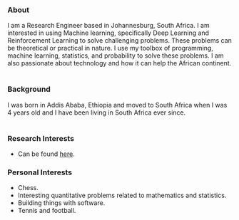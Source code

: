 ### About

I am a Research Engineer based in Johannesburg, South Africa. I am interested in using Machine learning, specifically Deep Learning and Reinforcement Learning to solve challenging problems. These problems can be theoretical or practical in nature. I use my toolbox of programming, machine learning, statistics, and probability to solve these problems. I am also passionate about technology and how it can help the African continent.
<br/> <br/>

### Background
I was born in Addis Ababa, Ethiopia and moved to South Africa when I was 4 years old and I have been living in South Africa ever since.
<br/> <br/>

### Research Interests
- Can be found [here](https://www.kaleabtessera.com/research).

### Personal Interests
- Chess.
- Interesting quantitative problems related to mathematics and statistics. 
- Building things with software. 
- Tennis and football. 

